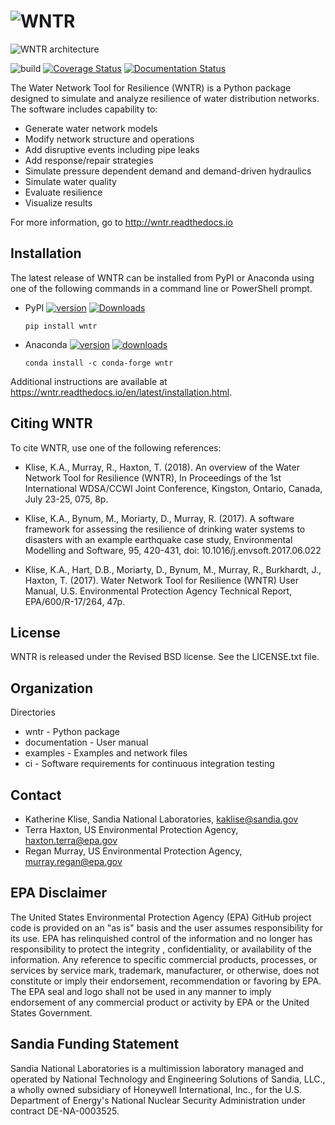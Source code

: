 ![WNTR](documentation/figures/logo.png)
=======================================

![WNTR architecture](./classes_WNTR.svg)

![build](https://github.com/USEPA/WNTR/workflows/build/badge.svg)
[![Coverage Status](https://coveralls.io/repos/github/USEPA/WNTR/badge.svg?branch=master)](https://coveralls.io/github/USEPA/WNTR?branch=master)
[![Documentation Status](https://readthedocs.org/projects/wntr/badge/?version=stable)](https://wntr.readthedocs.io/en/stable/?badge=stable)

The Water Network Tool for Resilience (WNTR) is a Python package designed to simulate and 
analyze resilience of water distribution networks. The software includes capability to:

* Generate water network models
* Modify network structure and operations
* Add disruptive events including pipe leaks
* Add response/repair strategies
* Simulate pressure dependent demand and demand-driven hydraulics
* Simulate water quality 
* Evaluate resilience 
* Visualize results

For more information, go to http://wntr.readthedocs.io

Installation
--------------

The latest release of WNTR can be installed from PyPI or Anaconda using one of the following commands in a command line or PowerShell prompt.

* PyPI [![version](https://img.shields.io/pypi/v/wntr.svg?maxAge=3600)](https://pypi.org/project/wntr/) [![Downloads](https://pepy.tech/badge/wntr)](https://pepy.tech/project/wntr)

  ``pip install wntr``
  
* Anaconda [![version](https://anaconda.org/conda-forge/wntr/badges/version.svg)](https://anaconda.org/conda-forge/wntr) [![downloads](https://anaconda.org/conda-forge/wntr/badges/downloads.svg)](https://anaconda.org/conda-forge/wntr)

  ``conda install -c conda-forge wntr``
  
Additional instructions are available at https://wntr.readthedocs.io/en/latest/installation.html.

Citing WNTR
-----------------

To cite WNTR, use one of the following references:

* Klise, K.A., Murray, R., Haxton, T. (2018). An overview of the Water Network Tool for Resilience (WNTR), In Proceedings of the 1st International WDSA/CCWI Joint Conference, Kingston, Ontario, Canada, July 23-25, 075, 8p.

* Klise, K.A., Bynum, M., Moriarty, D., Murray, R. (2017). A software framework for assessing the resilience of drinking water systems to disasters with an example earthquake case study, Environmental Modelling and Software, 95, 420-431, doi: 10.1016/j.envsoft.2017.06.022

* Klise, K.A., Hart, D.B., Moriarty, D., Bynum, M., Murray, R., Burkhardt, J., Haxton, T. (2017). Water Network Tool for Resilience (WNTR) User Manual, U.S. Environmental Protection Agency Technical Report, EPA/600/R-17/264, 47p.

License
------------

WNTR is released under the Revised BSD license.  See the LICENSE.txt file.

Organization
------------

Directories
  * wntr - Python package
  * documentation - User manual
  * examples - Examples and network files
  * ci - Software requirements for continuous integration testing
  
Contact
--------

   * Katherine Klise, Sandia National Laboratories, kaklise@sandia.gov
   * Terra Haxton, US Environmental Protection Agency, haxton.terra@epa.gov
   * Regan Murray, US Environmental Protection Agency, murray.regan@epa.gov

EPA Disclaimer
-----------------

The United States Environmental Protection Agency (EPA) GitHub project code is provided on an "as is" 
basis and the user assumes responsibility for its use. EPA has relinquished control of the information and 
no longer has responsibility to protect the integrity , confidentiality, or availability of the information. Any 
reference to specific commercial products, processes, or services by service mark, trademark, manufacturer, 
or otherwise, does not constitute or imply their endorsement, recommendation or favoring by EPA. The EPA 
seal and logo shall not be used in any manner to imply endorsement of any commercial product or activity 
by EPA or the United States Government.

Sandia Funding Statement
--------------------------------

Sandia National Laboratories is a multimission laboratory managed and operated by National Technology and 
Engineering Solutions of Sandia, LLC., a wholly owned subsidiary of Honeywell International, Inc., for the 
U.S. Department of Energy's National Nuclear Security Administration under contract DE-NA-0003525.
